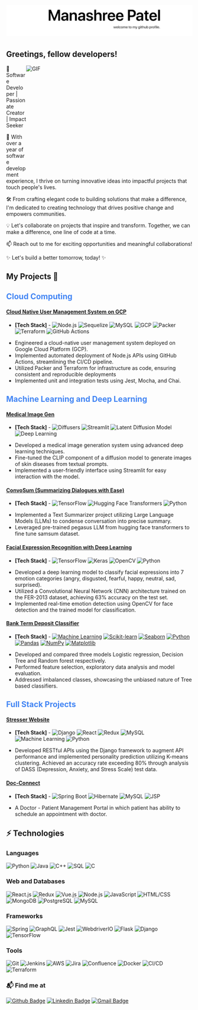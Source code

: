 <h1><img src='Manashreegithub.png' /></h1>

<h2>Greetings, fellow developers! </h2> <img align="right" alt="GIF" src="https://dev-to-uploads.s3.amazonaws.com/i/d4tvukbt5mra37cvwklk.gif?raw=true" width="450" height="300"/>



🚀 Software Developer | Passionate Creator | Impact Seeker

🌟 With over a year of software development experience, I thrive on turning innovative ideas into impactful projects that touch people's lives. 

🛠️ From crafting elegant code to building solutions that make a difference, I'm dedicated to creating technology that drives positive change and empowers communities.

💡 Let's collaborate on projects that inspire and transform. Together, we can make a difference, one line of code at a time.

📫 Reach out to me for exciting opportunities and meaningful collaborations!

✨ Let's build a better tomorrow, today! ✨

## My Projects 🌟

<h2 style="color: #4285F4;">Cloud Computing</h2>

#### [Cloud Native User Management System on GCP](https://github.com/Manashree2612/webapp)
* **[Tech Stack]** - ![Node.js](https://img.shields.io/badge/-Node.js-339933?style=flat-square&logo=node.js&logoColor=white)
![Sequelize](https://img.shields.io/badge/-Sequelize-52B0E7?style=flat-square&logo=sequelize&logoColor=white)
![MySQL](https://img.shields.io/badge/-MySQL-4479A1?style=flat-square&logo=mysql&logoColor=white)
![GCP](https://img.shields.io/badge/-GCP-4285F4?style=flat-square&logo=google-cloud&logoColor=white)
![Packer](https://img.shields.io/badge/-Packer-02A8EF?style=flat-square&logo=packer&logoColor=white)
![Terraform](https://img.shields.io/badge/-Terraform-7B42BC?style=flat-square&logo=terraform&logoColor=white)
![GitHub Actions](https://img.shields.io/badge/-GitHub_Actions-2088FF?style=flat-square&logo=github-actions&logoColor=white)
- Engineered a cloud-native user management system deployed on Google Cloud Platform (GCP).
- Implemented automated deployment of Node.js APIs using GitHub Actions, streamlining the CI/CD pipeline.
- Utilized Packer and Terraform for infrastructure as code, ensuring consistent and reproducible deployments
- Implemented unit and integration tests using Jest, Mocha, and Chai.

<h2 style="color: #4285F4;"> Machine Learning and Deep Learning </h2>

#### [Medical Image Gen](https://github.com/mana9512/MedImgGen)
* **[Tech Stack]** - ![Diffusers](https://img.shields.io/badge/-Diffusers-FF6F61?style=flat-square&logo=huggingface&logoColor=white)
![Streamlit](https://img.shields.io/badge/-Streamlit-FF4B4B?style=flat-square&logo=streamlit&logoColor=white)
![Latent Diffusion Model](https://img.shields.io/badge/-Latent_Diffusion_Model-9999FF?style=flat-square&logo=pytorch&logoColor=white)
![Deep Learning](https://img.shields.io/badge/-Deep_Learning-FFA500?style=flat-square&logo=tensorflow&logoColor=white)
- Developed a medical image generation system using advanced deep learning techniques.
- Fine-tuned the CLIP component of a diffusion model to generate images of skin diseases from textual prompts.
- Implemented a user-friendly interface using Streamlit for easy interaction with the model.

#### [ConvoSum (Summarizing Dialogues with Ease)](https://github.com/mana9512/Text-Summarizer)
* **[Tech Stack]** - ![TensorFlow](https://img.shields.io/badge/-TensorFlow-orange?style=flat-square&logo=tensorflow&logoColor=white)
![Hugging Face Transformers](https://img.shields.io/badge/-Hugging_Face_Transformers-blue?style=flat-square&logo=huggingface&logoColor=white)
![Python](https://img.shields.io/badge/-Python-blue?style=flat-square&logo=python&logoColor=white)
- Implemented a Text Summarizer project utilizing Large Language Models (LLMs) to condense conversation into precise summary.
- Leveraged pre-trained pegasus LLM from hugging face transformers to fine tune samsum dataset.


#### [Facial Expression Recognition with Deep Learning](https://github.com/mana9512/streamlit-facial-emotion-recognition)
* **[Tech Stack]** - ![TensorFlow](https://img.shields.io/badge/-TensorFlow-FF6F00?style=flat-square&logo=tensorflow&logoColor=white)
![Keras](https://img.shields.io/badge/-Keras-D00000?style=flat-square&logo=keras&logoColor=white)
![OpenCV](https://img.shields.io/badge/-OpenCV-5C3EE8?style=flat-square&logo=opencv&logoColor=white)
![Python](https://img.shields.io/badge/-Python-3776AB?style=flat-square&logo=python&logoColor=white)
- Developed a deep learning model to classify facial expressions into 7 emotion categories (angry, disgusted, fearful, happy, neutral, sad, surprised).
- Utilized a Convolutional Neural Network (CNN) architecture trained on the FER-2013 dataset, achieving 63% accuracy on the test set.
- Implemented real-time emotion detection using OpenCV for face detection and the trained model for classification.

#### [Bank Term Deposit Classifier](https://github.com/mana9512/bank-term-deposit-prediction)
* **[Tech Stack]** - [![Machine Learning](https://img.shields.io/badge/Machine_Learning-blue?style=flat-square&logo=machine-learning)](https://www.tensorflow.org/)
[![Scikit-learn](https://img.shields.io/badge/Scikit_learn-orange?style=flat-square&logo=scikit-learn)](https://scikit-learn.org/)
[![Seaborn](https://img.shields.io/badge/Seaborn-brightgreen?style=flat-square&logo=seaborn)](https://seaborn.pydata.org/)
[![Python](https://img.shields.io/badge/Python-yellow?style=flat-square&logo=python)](https://www.python.org/)
[![Pandas](https://img.shields.io/badge/Pandas-red?style=flat-square&logo=pandas)](https://pandas.pydata.org/)
[![NumPy](https://img.shields.io/badge/NumPy-blueviolet?style=flat-square&logo=numpy)](https://numpy.org/)
[![Matplotlib](https://img.shields.io/badge/Matplotlib-lightgrey?style=flat-square&logo=matplotlib)](https://matplotlib.org/)
- Developed  and compared three models Logistic regression, Decision Tree and Random forest respectively.
- Performed feature selection, exploratory data analysis and model evaluation.
- Addressed imbalanced classes, showcasing the unbiased nature of Tree based classifiers.



<h2 style="color: #4285F4;"> Full Stack Projects </h2>

#### [Stresser Website](https://github.com/mana9512/Stresser)
* **[Tech Stack]** - ![Django](https://img.shields.io/badge/-Django-092E20?style=flat-square&logo=django&logoColor=white)
![React](https://img.shields.io/badge/-React-61DAFB?style=flat-square&logo=react&logoColor=white)
![Redux](https://img.shields.io/badge/-Redux-764ABC?style=flat-square&logo=redux&logoColor=white)
![MySQL](https://img.shields.io/badge/-MySQL-4479A1?style=flat-square&logo=mysql&logoColor=white)
![Machine Learning](https://img.shields.io/badge/-Machine%20Learning-FF6F61?style=flat-square)
![Python](https://img.shields.io/badge/-Python-3776AB?style=flat-square&logo=python&logoColor=white)
- Developed RESTful APIs using the Django framework to augment API performance and implemented personality prediction utilizing K-means clustering. Achieved an accuracy rate exceeding 80% through analysis of DASS (Depression, Anxiety, and Stress Scale) test data.

#### [Doc-Connect](https://github.com/mana9512/Doc-Connect)
* **[Tech Stack]** -  ![Spring Boot](https://img.shields.io/badge/-Spring_Boot-brightgreen?style=flat-square&logo=spring-boot&logoColor=white)
![Hibernate](https://img.shields.io/badge/-Hibernate-orange?style=flat-square&logo=hibernate&logoColor=white)
![MySQL](https://img.shields.io/badge/-MySQL-blue?style=flat-square&logo=mysql&logoColor=white)
![JSP](https://img.shields.io/badge/-JSP-red?style=flat-square&logo=jsp&logoColor=white)
- A Doctor - Patient Management Portal in which patient has ability to schedule an appointment with doctor.


## ⚡ Technologies
### Languages
![Python](https://img.shields.io/badge/-Python-blue?style=flat-square&logo=python&logoColor=white)
![Java](https://img.shields.io/badge/-Java-orange?style=flat-square&logo=java&logoColor=white)
![C++](https://img.shields.io/badge/-C++-blueviolet?style=flat-square&logo=c%2B%2B&logoColor=white)
![SQL](https://img.shields.io/badge/-SQL-green?style=flat-square&logo=sql&logoColor=white)
![C](https://img.shields.io/badge/-C-brightgreen?style=flat-square&logo=c&logoColor=white)

### Web and Databases
![React.js](https://img.shields.io/badge/-React.js-blue?style=flat-square&logo=react&logoColor=white)
![Redux](https://img.shields.io/badge/-Redux-purple?style=flat-square&logo=redux&logoColor=white)
![Vue.js](https://img.shields.io/badge/-Vue.js-green?style=flat-square&logo=vue.js&logoColor=white)
![Node.js](https://img.shields.io/badge/-Node.js-brightgreen?style=flat-square&logo=node.js&logoColor=white)
![JavaScript](https://img.shields.io/badge/-JavaScript-yellow?style=flat-square&logo=javascript&logoColor=white)
![HTML/CSS](https://img.shields.io/badge/-HTML/CSS-orange?style=flat-square&logo=html5&logoColor=white)
![MongoDB](https://img.shields.io/badge/-MongoDB-green?style=flat-square&logo=mongodb&logoColor=white)
![PostgreSQL](https://img.shields.io/badge/-PostgreSQL-blue?style=flat-square&logo=postgresql&logoColor=white)
![MySQL](https://img.shields.io/badge/-MySQL-blue?style=flat-square&logo=mysql&logoColor=white)

### Frameworks
![Spring](https://img.shields.io/badge/-Spring-brightgreen?style=flat-square&logo=spring&logoColor=white)
![GraphQL](https://img.shields.io/badge/-GraphQL-e535ab?style=flat-square&logo=graphql&logoColor=white)
![Jest](https://img.shields.io/badge/-Jest-red?style=flat-square&logo=jest&logoColor=white)
![WebdriverIO](https://img.shields.io/badge/-WebdriverIO-black?style=flat-square&logo=webdriverio&logoColor=white)
![Flask](https://img.shields.io/badge/-Flask-yellowgreen?style=flat-square&logo=flask&logoColor=white)
![Django](https://img.shields.io/badge/-Django-green?style=flat-square&logo=django&logoColor=white)
![TensorFlow](https://img.shields.io/badge/-TensorFlow-orange?style=flat-square&logo=tensorflow&logoColor=white)

### Tools
![Git](https://img.shields.io/badge/-Git-orange?style=flat-square&logo=git&logoColor=white)
![Jenkins](https://img.shields.io/badge/-Jenkins-blue?style=flat-square&logo=jenkins&logoColor=white)
![AWS](https://img.shields.io/badge/-AWS-orange?style=flat-square&logo=amazon-aws&logoColor=white)
![Jira](https://img.shields.io/badge/-Jira-blue?style=flat-square&logo=jira-software&logoColor=white)
![Confluence](https://img.shields.io/badge/-Confluence-blue?style=flat-square&logo=confluence&logoColor=white)
![Docker](https://img.shields.io/badge/-Docker-blue?style=flat-square&logo=docker&logoColor=white)
![CI/CD](https://img.shields.io/badge/-CI/CD-black?style=flat-square&logo=continuous-integration&logoColor=white)
![Terraform](https://img.shields.io/badge/-Terraform-blueviolet?style=flat-square&logo=terraform&logoColor=white)


### 📬 Find me at
[![Github Badge](http://img.shields.io/badge/-Github-black?style=flat-square&logo=github&link=https://github.com/mana9512/)](https://github.com/mana9512/) 
[![Linkedin Badge](https://img.shields.io/badge/-LinkedIn-blue?style=flat-square&logo=Linkedin&logoColor=white&link=https://www.linkedin.com/in/manashree-patel/)](https://www.linkedin.com/in/manashree-patel)
[![Gmail Badge](https://img.shields.io/badge/-Gmail-d14836?style=flat-square&logo=Gmail&logoColor=white&link=mailto:manashreepatel28@gmail.com)](mailto:manashreepatel28@gmail.com)

